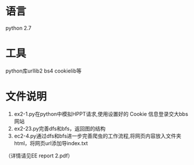 # 语言
python 2.7
# 工具
python库urllib2	bs4	 cookielib等
# 文件说明
1. ex2-1.py在python中模拟HPPT请求,使用设置好的 Cookie 信息登录交大bbs网站
2. ex2-23.py完善dfs和bfs，返回图的结构
3. ec2-4.py通过dfs和bfs进一步完善爬虫的工作流程,将网页内容放入文件夹html，将网页url添加导index.txt

（详情请见EE report 2.pdf）
